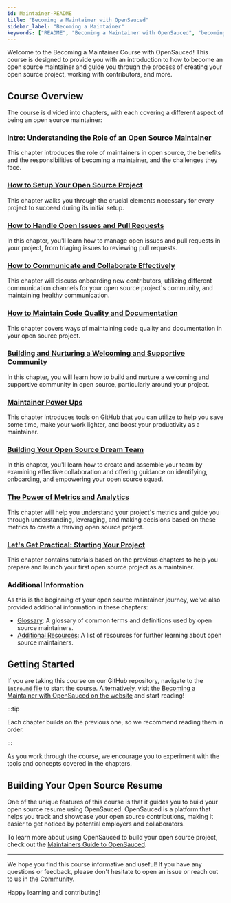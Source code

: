 ```yaml
---
id: Maintainer-README
title: "Becoming a Maintainer with OpenSauced"
sidebar_label: "Becoming a Maintainer"
keywords: ["README", "Becoming a Maintainer with OpenSauced", "becoming an open source maintainer", "open source course", "open source course for beginners", "maintaining open source projects course", "maintaining open source projects course for beginners", "open source maintainers", "Open Source", "Open Source Community"]
---
```


Welcome to the Becoming a Maintainer Course with OpenSauced! This course is designed to provide you with an introduction to how to become an open source maintainer and guide you through the process of creating your open source project, working with contributors, and more.

## Course Overview

The course is divided into chapters, with each covering a different aspect of being an open source maintainer:

### [Intro: Understanding the Role of an Open Source Maintainer](intro.md)

This chapter introduces the role of maintainers in open source, the benefits and the responsibilities of becoming a maintainer, and the challenges they face.

### [How to Setup Your Open Source Project](how-to-setup-your-project.md)

This chapter walks you through the crucial elements necessary for every project to succeed during its initial setup.

### [How to Handle Open Issues and Pull Requests](issues-and-pull-requests.md)

In this chapter, you'll learn how to manage open issues and pull requests in your project, from triaging issues to reviewing pull requests.

### [How to Communicate and Collaborate Effectively](communication-and-collaboration.md)

This chapter will discuss onboarding new contributors, utilizing different communication channels for your open source project's community, and maintaining healthy communication.

### [How to Maintain Code Quality and Documentation](maintaining-code-quality.md)

This chapter covers ways of maintaining code quality and documentation in your open source project.

### [Building and Nurturing a Welcoming and Supportive Community](building-community.md)

In this chapter, you will learn how to build and nurture a welcoming and supportive community in open source, particularly around your project.

### [Maintainer Power Ups](maintainer-powerups.md)

This chapter introduces tools on GitHub that you can utilize to help you save some time, make your work lighter, and boost your productivity as a maintainer.

### [Building Your Open Source Dream Team](your-team.md)

In this chapter, you'll learn how to create and assemble your team by examining effective collaboration and offering guidance on identifying, onboarding, and empowering your open source squad.

### [The Power of Metrics and Analytics](metrics-and-analytics.md)

This chapter will help you understand your project's metrics and guide you through understanding, leveraging, and making decisions based on these metrics to create a thriving open source project.

### [Let's Get Practical: Starting Your Project](getting-practical.md)

This chapter contains tutorials based on the previous chapters to help you prepare and launch your first open source project as a maintainer.

### Additional Information

As this is the beginning of your open source maintainer journey, we've also provided additional information in these chapters:

- [Glossary](glossary.md): A glossary of common terms and definitions used by open source maintainers.
- [Additional Resources](additional-resources.md): A list of resources for further learning about open source maintainers.

## Getting Started

If you are taking this course on our GitHub repository, navigate to the [`intro.md` file](intro.md) to start the course. Alternatively, visit the [Becoming a Maintainer with OpenSauced on the website](https://intro.opensauced.pizza/#/becoming-a-maintainer/) and start reading!

:::tip

Each chapter builds on the previous one, so we recommend reading them in order.

:::

As you work through the course, we encourage you to experiment with the tools and concepts covered in the chapters.

## Building Your Open Source Resume

One of the unique features of this course is that it guides you to build your open source resume using OpenSauced. OpenSauced is a platform that helps you track and showcase your open source contributions, making it easier to get noticed by potential employers and collaborators.

To learn more about using OpenSauced to build your open source project, check out the [Maintainers Guide to OpenSauced](https://docs.opensauced.pizza/maintainers/maintainers-guide-to-open-sauced/).

---

We hope you find this course informative and useful! If you have any questions or feedback, please don't hesitate to open an issue or reach out to us in the [Community](https://github.com/orgs/open-sauced/discussions).

Happy learning and contributing!
